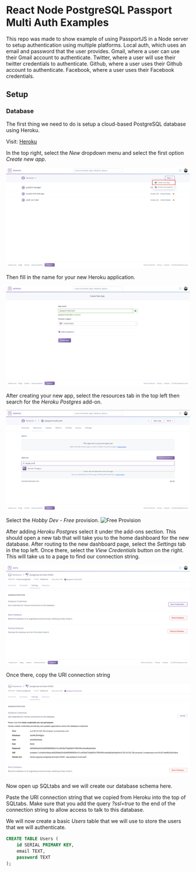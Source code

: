 # React Node PostgreSQL Passport Multi Auth Examples
This repo was made to show example of using PassportJS in a Node server to setup authentication using multiple platforms. Local auth, which uses an email and password that the user provides. Gmail, where a user can use their Gmail account to authenticate. Twitter, where a user will use their twitter credentials to authenticate. Github, where a user uses their Github account to authenticate. Facebook, where a user uses their Facebook credentials.

## Setup

### Database
The first thing we need to do is setup a cloud-based PostgreSQL database using Heroku.

Visit: [Heroku](https://dashboard.heroku.com/apps "Heroku App Dashboard")

In the top right, select the *New* dropdown menu and select the first option *Create new app*.

![Heroku App Dashboard](images/heroku_dash.png)

Then fill in the name for your new Heroku application.

![Heroku New App](images/new_heroku_app.png)

After creating your new app, select the resources tab in the top left then search for the *Heroku Postgres* add-on.

![Adding Postgres](images/add_postgres.png)

Select the *Hobby Dev - Free* provision.
![Free Provision](images/free_provision.png)

After adding *Heroku Postgres* select it under the add-ons section. This should open a new tab that will take you to the home dashboard for the new database. After routing to the new dashboard page, select the *Settings* tab in the top left. Once there, select the *View Credentials* button on the right. This will take us to a page to find our connection string.

![View Credentials](images/view_credentials.png)

Once there, copy the URI connection string

![URI Connection String](images/uri_connection.png)

Now open up SQLtabs and we will create our database schema here.

Paste the URI connection string that we copied from Heroku into the top of SQLtabs. Make sure that you add the query *?ssl=true* to the end of the connection string to allow access to talk to this database.

We will now create a basic *Users* table that we will use to store the users that we will authenticate.
```sql
CREATE TABLE Users (
    id SERIAL PRIMARY KEY,
    email TEXT,
    password TEXT
);
```